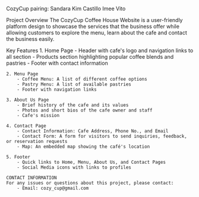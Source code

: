 CozyCup pairing: Sandara Kim Castillo
                 Imee Vito

Project Overview
    The CozyCup Coffee House Website is a user-friendly platform design to showcase the services that the business offer while allowing customers to explore the menu, learn about the cafe and contact the business easily.

Key Features
    1. Home Page
        - Header with cafe's logo and navigation links to all section
        - Products section highlighting popular coffee blends and pastries
        - Footer with contact information
    
    2. Menu Page
        - Coffee Menu: A list of different coffee options
        - Pastry Menu: A list of available pastries
        - Footer with navigation links
    
    3. About Us Page
        - Brief history of the cafe and its values
        - Photos and short bios of the cafe owner and staff
        - Cafe's mission
    
    4. Contact Page
        - Contact Information: Cafe Address, Phone No., and Email
        - Contact Form: A form for visitors to send inquiries, feedback, or reservation requests
        - Map: An embedded map showing the café's location

    5. Footer
        - Quick links to Home, Menu, About Us, and Contact Pages
        - Social Media icons with links to profiles

    CONTACT INFORMATION
    For any issues or questions about this project, please contact:
        - Email: cozy_cup@gmail.com